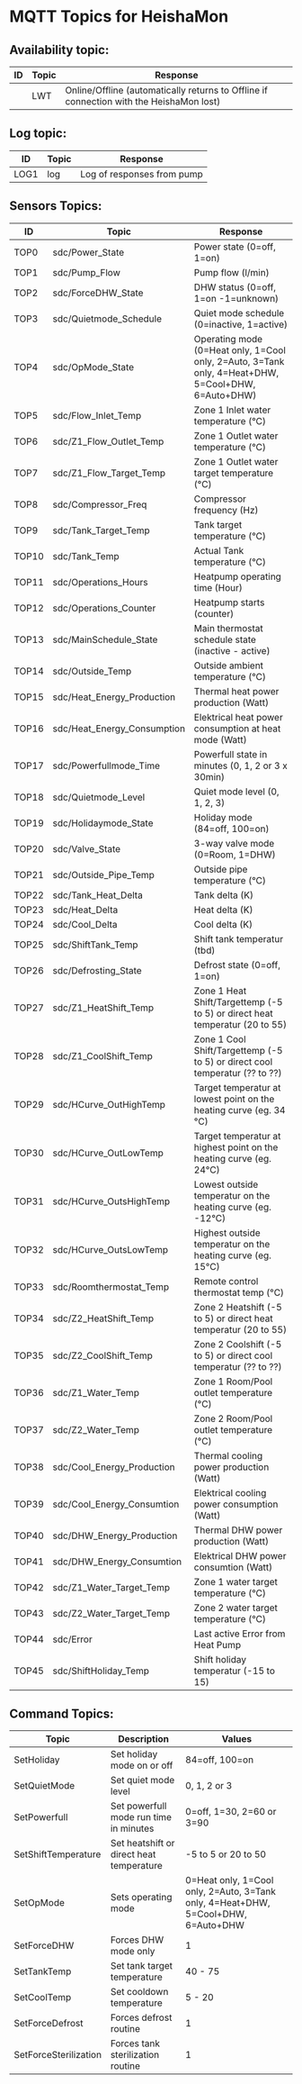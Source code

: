 # MQTT Topics for HeishaMon

## Availability topic:

ID | Topic | Response
--- | --- | ---
|| LWT | Online/Offline (automatically returns to Offline if connection with the HeishaMon lost)

## Log topic:

ID | Topic | Response
--- | --- | ---
LOG1 | log | Log of responses from pump

## Sensors Topics:

ID | Topic | Response
--- | --- | ---
TOP0 | sdc/Power_State | Power state (0=off, 1=on)
TOP1 | sdc/Pump_Flow | Pump flow (l/min)
TOP2 | sdc/ForceDHW_State | DHW status (0=off, 1=on -1=unknown)
TOP3 | sdc/Quietmode_Schedule | Quiet mode schedule (0=inactive, 1=active)
TOP4 | sdc/OpMode_State | Operating mode (0=Heat only, 1=Cool only, 2=Auto, 3=Tank only, 4=Heat+DHW, 5=Cool+DHW, 6=Auto+DHW)
TOP5 | sdc/Flow_Inlet_Temp | Zone 1 Inlet water temperature (°C)
TOP6 | sdc/Z1_Flow_Outlet_Temp | Zone 1 Outlet water temperature (°C)
TOP7 | sdc/Z1_Flow_Target_Temp | Zone 1 Outlet water target temperature (°C)
TOP8 | sdc/Compressor_Freq | Compressor frequency (Hz)
TOP9 | sdc/Tank_Target_Temp | Tank target temperature (°C)
TOP10 | sdc/Tank_Temp | Actual Tank temperature (°C)
TOP11 | sdc/Operations_Hours | Heatpump operating time (Hour)
TOP12 | sdc/Operations_Counter | Heatpump starts (counter)
TOP13 | sdc/MainSchedule_State | Main thermostat schedule state (inactive - active)
TOP14 | sdc/Outside_Temp | Outside ambient temperature (°C)
TOP15 | sdc/Heat_Energy_Production | Thermal heat power production (Watt)
TOP16 | sdc/Heat_Energy_Consumption | Elektrical heat power consumption at heat mode (Watt)
TOP17 | sdc/Powerfullmode_Time | Powerfull state in minutes (0, 1, 2 or 3 x 30min)
TOP18 | sdc/Quietmode_Level | Quiet mode level (0, 1, 2, 3)
TOP19 | sdc/Holidaymode_State | Holiday mode (84=off, 100=on)
TOP20 | sdc/Valve_State | 3-way valve mode (0=Room, 1=DHW)
TOP21 | sdc/Outside_Pipe_Temp | Outside pipe temperature (°C)
TOP22 | sdc/Tank_Heat_Delta | Tank delta (K)
TOP23 | sdc/Heat_Delta | Heat delta (K)
TOP24 | sdc/Cool_Delta | Cool delta (K)
TOP25 | sdc/ShiftTank_Temp | Shift tank temperatur (tbd)
TOP26 | sdc/Defrosting_State | Defrost state (0=off, 1=on)
TOP27 | sdc/Z1_HeatShift_Temp | Zone 1 Heat Shift/Targettemp (-5 to 5) or direct heat temperatur (20 to 55)
TOP28 | sdc/Z1_CoolShift_Temp | Zone 1 Cool Shift/Targettemp (-5 to 5) or direct cool temperatur (?? to ??)
TOP29 | sdc/HCurve_OutHighTemp | Target temperatur at lowest point on the heating curve (eg. 34 °C)
TOP30 | sdc/HCurve_OutLowTemp | Target temperatur at highest point on the heating curve (eg. 24°C)
TOP31 | sdc/HCurve_OutsHighTemp | Lowest outside temperatur on the heating curve (eg. -12°C)
TOP32 | sdc/HCurve_OutsLowTemp | Highest outside temperatur on the heating curve (eg. 15°C)
TOP33 | sdc/Roomthermostat_Temp | Remote control thermostat temp (°C)
TOP34 | sdc/Z2_HeatShift_Temp | Zone 2 Heatshift (-5 to 5) or direct heat temperatur (20 to 55)
TOP35 | sdc/Z2_CoolShift_Temp | Zone 2 Coolshift (-5 to 5) or direct cool temperatur (?? to ??)
TOP36 | sdc/Z1_Water_Temp | Zone 1 Room/Pool outlet temperature (°C)
TOP37 | sdc/Z2_Water_Temp | Zone 2 Room/Pool outlet temperature (°C)
TOP38 | sdc/Cool_Energy_Production | Thermal cooling power production (Watt)
TOP39 | sdc/Cool_Energy_Consumtion | Elektrical cooling power consumption (Watt)
TOP40 | sdc/DHW_Energy_Production | Thermal DHW power production (Watt)
TOP41 | sdc/DHW_Energy_Consumtion | Elektrical DHW power consumtion (Watt)
TOP42 | sdc/Z1_Water_Target_Temp | Zone 1 water target temperature (°C)
TOP43 | sdc/Z2_Water_Target_Temp | Zone 2 water target temperature (°C)
TOP44 | sdc/Error | Last active Error from Heat Pump
TOP45 | sdc/ShiftHoliday_Temp | Shift holiday temperatur (-15 to 15)

## Command Topics:

Topic | Description | Values
--- | --- | ---
SetHoliday | Set holiday mode on or off | 84=off, 100=on
SetQuietMode | Set quiet mode level | 0, 1, 2 or 3
SetPowerfull | Set powerfull mode run time in minutes | 0=off, 1=30, 2=60 or 3=90
SetShiftTemperature | Set heatshift or direct heat temperature | -5 to 5 or 20 to 50
SetOpMode | Sets operating mode | 0=Heat only, 1=Cool only, 2=Auto, 3=Tank only, 4=Heat+DHW, 5=Cool+DHW, 6=Auto+DHW
SetForceDHW | Forces DHW mode only | 1
SetTankTemp | Set tank target temperature | 40 - 75
SetCoolTemp | Set cooldown temperature | 5 - 20
SetForceDefrost | Forces defrost routine | 1
SetForceSterilization | Forces tank sterilization routine | 1
